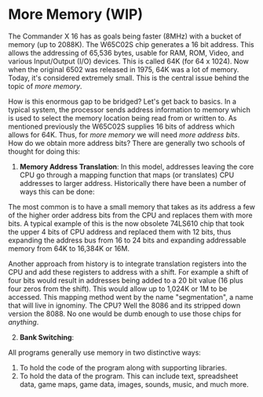 # More Memory (WIP)

The Commander X 16 has as goals being faster (8MHz) with a bucket of memory
(up to 2088K). The W65C02S chip generates a 16 bit address. This allows the
addressing of 65,536 bytes, usable for RAM, ROM, Video, and various
Input/Output (I/O) devices. This is called 64K (for 64 x 1024). Now when the
original 6502 was released in 1975, 64K was a lot of memory. Today, it's
considered extremely small. This is the central issue behind the topic of
_more memory_.

How is this enormous gap to be bridged? Let's get back to basics. In a typical
system, the processor sends address information to memory which is used to
select the memory location being read from or written to. As mentioned
previously the W65C02S supplies 16 bits of address which allows for 64K. Thus,
for _more memory_ we will need _more address bits_. How do we obtain more
address bits? There are generally two schools of thought for doing this:

1. **Memory Address Translation**: In this model, addresses leaving the core
CPU go through a mapping function that maps (or translates) CPU addresses to
larger address. Historically there have been a number of ways this can be done:

The most common is to have a small memory that takes as its address a few
of the higher order address bits from the CPU and replaces them with more
bits. A typical example of this is the now obsolete 74LS610 chip that took
the upper 4 bits of CPU address and replaced them with 12 bits, thus
expanding the address bus from 16 to 24 bits and expanding addressable memory
from 64K to 16,384K or 16M.

Another approach from history is to integrate translation registers into the
CPU and add these registers to address with a shift. For example a shift of
four bits would result in addresses being added to a 20 bit value (16 plus
four zeros from the shift). This would allow up to 1,024K or 1M to be
accessed. This mapping method went by the name "segmentation", a name that
will live in ignominy. The CPU? Well the 8086 and its stripped down version
the 8088. No one would be dumb enough to use those chips for _anything_.

2. **Bank Switching**:



All programs generally use memory in two distinctive ways:

1. To hold the code of the program along with supporting libraries.
2. To hold the data of the program. This can include text, spreadsheet data,
game maps, game data, images, sounds, music, and much more.
